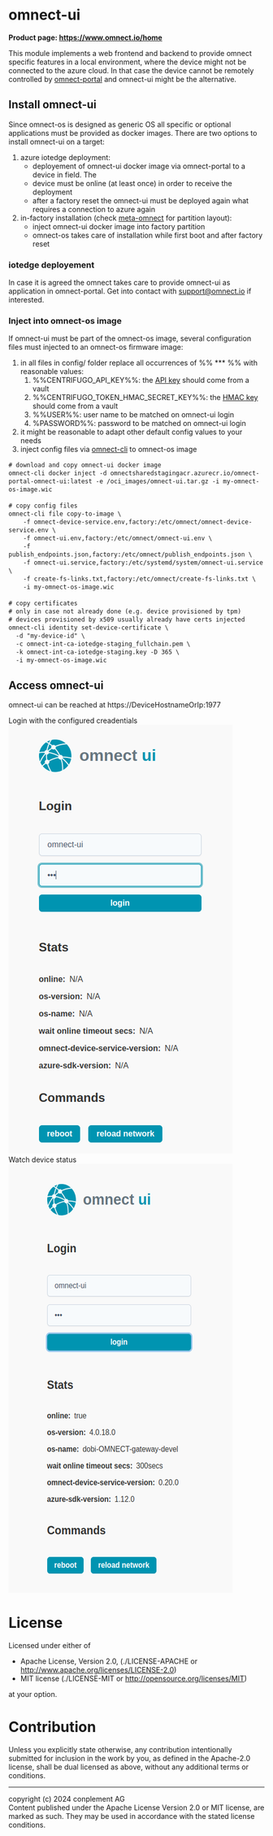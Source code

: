 # omnect-ui
**Product page: https://www.omnect.io/home**

This module implements a web frontend and backend to provide omnect specific features in a local environment, where the device might not be connected to the azure cloud. In that case the device cannot be remotely controlled by [omnect-portal](https://cp.omnect.conplement.cloud/) and omnect-ui might be the alternative.

## Install omnect-ui

Since omnect-os is designed as generic OS all specific or optional applications must be provided as docker images. There are two options to install omnect-ui on a target:
1. azure iotedge deployment:
   - deployement of omnect-ui docker image via omnect-portal to a device in field. The 
   - device must be online (at least once) in order to receive the deployment
   - after a factory reset the omnect-ui must be deployed again what requires a connection to azure again
2. in-factory installation (check [meta-omnect](https://github.com/omnect/meta-omnect) for partition layout):
   - inject omnect-ui docker image into factory partition
   - omnect-os takes care of installation while first boot and after factory reset

### iotedge deployement

In case it is agreed the omnect takes care to provide omnect-ui as application in omnect-portal. Get into contact with support@omnect.io if interested. 

### Inject into omnect-os image

If omnect-ui must be part of the omnect-os image, several configuration files must injected to an omnect-os firmware image:
1.  in all files in config/ folder replace all occurrences of %% *** %% with reasonable values:
    1.  %%CENTRIFUGO_API_KEY%%: the [API key](https://centrifugal.dev/docs/server/server_api#http-api) should come from a vault
    2.  %%CENTRIFUGO_TOKEN_HMAC_SECRET_KEY%%: the [HMAC key](https://centrifugal.dev/docs/server/authentication) should come from a vault
    3.  %%USER%%: user name to be matched on omnect-ui login
    4.  %PASSWORD%%: password to be matched on omnect-ui login
2.  it might be reasonable to adapt other default config values to your needs
3.  inject config files via [omnect-cli](https://github.com/omnect/omnect-cli) to omnect-os image
```
# download and copy omnect-ui docker image
omnect-cli docker inject -d omnectsharedstagingacr.azurecr.io/omnect-portal-omnect-ui:latest -e /oci_images/omnect-ui.tar.gz -i my-omnect-os-image.wic

# copy config files
omnect-cli file copy-to-image \
	-f omnect-device-service.env,factory:/etc/omnect/omnect-device-service.env \
	-f omnect-ui.env,factory:/etc/omnect/omnect-ui.env \
	-f publish_endpoints.json,factory:/etc/omnect/publish_endpoints.json \
	-f omnect-ui.service,factory:/etc/systemd/system/omnect-ui.service \
	-f create-fs-links.txt,factory:/etc/omnect/create-fs-links.txt \
	-i my-omnect-os-image.wic

# copy certificates 
# only in case not already done (e.g. device provisioned by tpm)
# devices provisioned by x509 usually already have certs injected
omnect-cli identity set-device-certificate \
  -d "my-device-id" \
  -c omnect-int-ca-iotedge-staging_fullchain.pem \
  -k omnect-int-ca-iotedge-staging.key -D 365 \
  -i my-omnect-os-image.wic
```

## Access omnect-ui

omnect-ui can be reached at https://DeviceHostnameOrIp:1977<br>

Login with the configured creadentials<br>
![login](docu/login.png)<br>
Watch device status<br>
![login](docu/main.png)

# License

Licensed under either of
* Apache License, Version 2.0, (./LICENSE-APACHE or <http://www.apache.org/licenses/LICENSE-2.0>)
* MIT license (./LICENSE-MIT or <http://opensource.org/licenses/MIT>)

at your option.

# Contribution

Unless you explicitly state otherwise, any contribution intentionally
submitted for inclusion in the work by you, as defined in the Apache-2.0
license, shall be dual licensed as above, without any additional terms or
conditions.

---

copyright (c) 2024 conplement AG<br>
Content published under the Apache License Version 2.0 or MIT license, are marked as such. They may be used in accordance with the stated license conditions.
